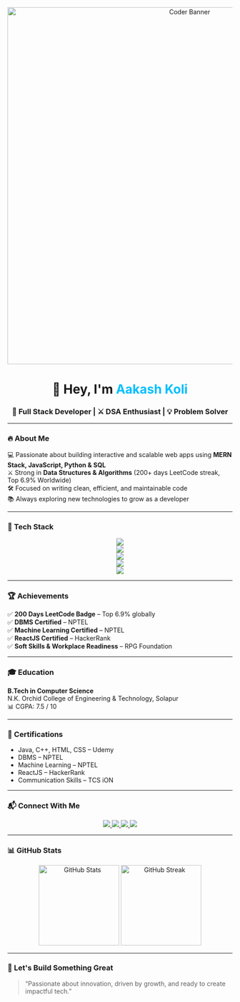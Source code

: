 <!-- Banner -->
<p align="center">
  <img src="https://cdn.dribbble.com/users/1162077/screenshots/3848914/programmer.gif" alt="Coder Banner" width="800"/>
</p>

<h1 align="center">👋 Hey, I'm <span style="color:#00BFFF;">Aakash Koli</span></h1>
<h3 align="center">🚀 Full Stack Developer | ⚔️ DSA Enthusiast | 💡 Problem Solver</h3>

---

### 🔥 About Me  
💻 Passionate about building interactive and scalable web apps using **MERN Stack, JavaScript, Python & SQL**  
⚔️ Strong in **Data Structures & Algorithms** (200+ days LeetCode streak, Top 6.9% Worldwide)  
🛠️ Focused on writing clean, efficient, and maintainable code  
📚 Always exploring new technologies to grow as a developer  

---

### 🧠 Tech Stack

<p align="center">
  <!-- Languages -->
  <img src="https://skillicons.dev/icons?i=java,cpp,python,js,html,css,sql" />
  <br/>
  <!-- Frontend -->
  <img src="https://skillicons.dev/icons?i=react,html,css,js" />
  <br/>
  <!-- Backend -->
  <img src="https://skillicons.dev/icons?i=nodejs,express" />
  <br/>
  <!-- Databases -->
  <img src="https://skillicons.dev/icons?i=mysql" />
  <br/>
  <!-- Tools -->
  <img src="https://skillicons.dev/icons?i=git,github,vscode" />
</p>

---

### 🏆 Achievements  
✅ **200 Days LeetCode Badge** – Top 6.9% globally  
✅ **DBMS Certified** – NPTEL  
✅ **Machine Learning Certified** – NPTEL  
✅ **ReactJS Certified** – HackerRank  
✅ **Soft Skills & Workplace Readiness** – RPG Foundation  

---

### 🎓 Education  
**B.Tech in Computer Science**  
N.K. Orchid College of Engineering & Technology, Solapur  
📊 CGPA: 7.5 / 10  

---

### 📜 Certifications  
- Java, C++, HTML, CSS – Udemy  
- DBMS – NPTEL  
- Machine Learning – NPTEL  
- ReactJS – HackerRank  
- Communication Skills – TCS iON  

---

### 📬 Connect With Me

<p align="center">
  <a href="mailto:akashkoli6417@gmail.com">
    <img src="https://img.shields.io/badge/Gmail-D14836?style=for-the-badge&logo=gmail&logoColor=white"/>
  </a>
  <a href="https://www.linkedin.com/in/akashkoli">
    <img src="https://img.shields.io/badge/LinkedIn-0077B5?style=for-the-badge&logo=linkedin&logoColor=white"/>
  </a>
  <a href="https://github.com/aakashkoli">
    <img src="https://img.shields.io/badge/GitHub-000000?style=for-the-badge&logo=github&logoColor=white"/>
  </a>
  <a href="https://wa.me/918080787199">
    <img src="https://img.shields.io/badge/WhatsApp-25D366?style=for-the-badge&logo=whatsapp&logoColor=white"/>
  </a>
</p>

---

### 📊 GitHub Stats

<p align="center">
  <img src="https://github-readme-stats.vercel.app/api?username=aakashkoli&show_icons=true&theme=tokyonight" alt="GitHub Stats" height="180px"/>
  <img src="https://github-readme-streak-stats.herokuapp.com/?user=aakashkoli&theme=tokyonight" alt="GitHub Streak" height="180px"/>
</p>

---

### 🌟 Let's Build Something Great  
> “Passionate about innovation, driven by growth, and ready to create impactful tech.”
